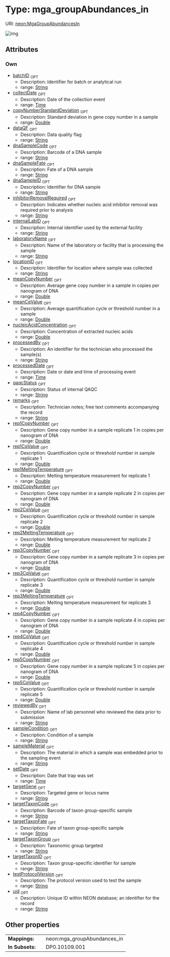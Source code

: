 
# Type: mga_groupAbundances_in




URI: [neon:MgaGroupAbundancesIn](https://data.neonscience.org/MgaGroupAbundancesIn)


![img](http://yuml.me/diagram/nofunky;dir:TB/class/[MgaGroupAbundancesIn&#124;uid:string%20%3F;remarks:string%20%3F;setDate:time%20%3F;collectDate:time%20%3F;processedDate:time%20%3F;laboratoryName:string%20%3F;internalLabID:string%20%3F;testProtocolVersion:string%20%3F;locationID:string%20%3F;dataQF:string%20%3F;sampleCondition:string%20%3F;dnaSampleID:string%20%3F;dnaSampleFate:string%20%3F;dnaSampleCode:string%20%3F;processedBy:string%20%3F;batchID:string%20%3F;inhibitorRemovalRequired:string%20%3F;nucleicAcidConcentration:double%20%3F;reviewedBy:string%20%3F;sampleMaterial:string%20%3F;targetGene:string%20%3F;targetTaxonGroup:string%20%3F;qaqcStatus:string%20%3F;copyNumberStandardDeviation:double%20%3F;meanCopyNumber:double%20%3F;meanCqValue:double%20%3F;rep1CopyNumber:double%20%3F;rep1CqValue:double%20%3F;rep1MeltingTemperature:double%20%3F;rep2CopyNumber:double%20%3F;rep2CqValue:double%20%3F;rep2MeltingTemperature:double%20%3F;rep3CopyNumber:double%20%3F;rep3CqValue:double%20%3F;rep3MeltingTemperature:double%20%3F;rep4CopyNumber:double%20%3F;rep4CqValue:double%20%3F;rep5CopyNumber:double%20%3F;rep5CqValue:double%20%3F;targetTaxonCode:string%20%3F;targetTaxonFate:string%20%3F;targetTaxonID:string%20%3F])

## Attributes


### Own

 * [batchID](batchID.md)  <sub>OPT</sub>
    * Description: Identifier for batch or analytical run
    * range: [String](types/String.md)
 * [collectDate](collectDate.md)  <sub>OPT</sub>
    * Description: Date of the collection event
    * range: [Time](types/Time.md)
 * [copyNumberStandardDeviation](copyNumberStandardDeviation.md)  <sub>OPT</sub>
    * Description: Standard deviation in gene copy number in a sample
    * range: [Double](types/Double.md)
 * [dataQF](dataQF.md)  <sub>OPT</sub>
    * Description: Data quality flag
    * range: [String](types/String.md)
 * [dnaSampleCode](dnaSampleCode.md)  <sub>OPT</sub>
    * Description: Barcode of a DNA sample
    * range: [String](types/String.md)
 * [dnaSampleFate](dnaSampleFate.md)  <sub>OPT</sub>
    * Description: Fate of a DNA sample
    * range: [String](types/String.md)
 * [dnaSampleID](dnaSampleID.md)  <sub>OPT</sub>
    * Description: Identifier for DNA sample
    * range: [String](types/String.md)
 * [inhibitorRemovalRequired](inhibitorRemovalRequired.md)  <sub>OPT</sub>
    * Description: Indicates whether nucleic acid inhibitor removal was required prior to analysis
    * range: [String](types/String.md)
 * [internalLabID](internalLabID.md)  <sub>OPT</sub>
    * Description: Internal identifier used by the external facility
    * range: [String](types/String.md)
 * [laboratoryName](laboratoryName.md)  <sub>OPT</sub>
    * Description: Name of the laboratory or facility that is processing the sample
    * range: [String](types/String.md)
 * [locationID](locationID.md)  <sub>OPT</sub>
    * Description: Identifier for location where sample was collected
    * range: [String](types/String.md)
 * [meanCopyNumber](meanCopyNumber.md)  <sub>OPT</sub>
    * Description: Average gene copy number in a sample in copies per nanogram of DNA
    * range: [Double](types/Double.md)
 * [meanCqValue](meanCqValue.md)  <sub>OPT</sub>
    * Description: Average quantification cycle or threshold number in a sample
    * range: [Double](types/Double.md)
 * [nucleicAcidConcentration](nucleicAcidConcentration.md)  <sub>OPT</sub>
    * Description: Concentration of extracted nucleic acids
    * range: [Double](types/Double.md)
 * [processedBy](processedBy.md)  <sub>OPT</sub>
    * Description: An identifier for the technician who processed the sample(s)
    * range: [String](types/String.md)
 * [processedDate](processedDate.md)  <sub>OPT</sub>
    * Description: Date or date and time of processing event
    * range: [Time](types/Time.md)
 * [qaqcStatus](qaqcStatus.md)  <sub>OPT</sub>
    * Description: Status of internal QAQC
    * range: [String](types/String.md)
 * [remarks](remarks.md)  <sub>OPT</sub>
    * Description: Technician notes; free text comments accompanying the record
    * range: [String](types/String.md)
 * [rep1CopyNumber](rep1CopyNumber.md)  <sub>OPT</sub>
    * Description: Gene copy number in a sample replicate 1 in copies per nanogram of DNA
    * range: [Double](types/Double.md)
 * [rep1CqValue](rep1CqValue.md)  <sub>OPT</sub>
    * Description: Quantification cycle or threshold number in sample replicate 1
    * range: [Double](types/Double.md)
 * [rep1MeltingTemperature](rep1MeltingTemperature.md)  <sub>OPT</sub>
    * Description: Melting temperature measurement for replicate 1
    * range: [Double](types/Double.md)
 * [rep2CopyNumber](rep2CopyNumber.md)  <sub>OPT</sub>
    * Description: Gene copy number in a sample replicate 2 in copies per nanogram of DNA
    * range: [Double](types/Double.md)
 * [rep2CqValue](rep2CqValue.md)  <sub>OPT</sub>
    * Description: Quantification cycle or threshold number in sample replicate 2
    * range: [Double](types/Double.md)
 * [rep2MeltingTemperature](rep2MeltingTemperature.md)  <sub>OPT</sub>
    * Description: Melting temperature measurement for replicate 2
    * range: [Double](types/Double.md)
 * [rep3CopyNumber](rep3CopyNumber.md)  <sub>OPT</sub>
    * Description: Gene copy number in a sample replicate 3 in copies per nanogram of DNA
    * range: [Double](types/Double.md)
 * [rep3CqValue](rep3CqValue.md)  <sub>OPT</sub>
    * Description: Quantification cycle or threshold number in sample replicate 3
    * range: [Double](types/Double.md)
 * [rep3MeltingTemperature](rep3MeltingTemperature.md)  <sub>OPT</sub>
    * Description: Melting temperature measurement for replicate 3
    * range: [Double](types/Double.md)
 * [rep4CopyNumber](rep4CopyNumber.md)  <sub>OPT</sub>
    * Description: Gene copy number in a sample replicate 4 in copies per nanogram of DNA
    * range: [Double](types/Double.md)
 * [rep4CqValue](rep4CqValue.md)  <sub>OPT</sub>
    * Description: Quantification cycle or threshold number in sample replicate 4
    * range: [Double](types/Double.md)
 * [rep5CopyNumber](rep5CopyNumber.md)  <sub>OPT</sub>
    * Description: Gene copy number in a sample replicate 5 in copies per nanogram of DNA
    * range: [Double](types/Double.md)
 * [rep5CqValue](rep5CqValue.md)  <sub>OPT</sub>
    * Description: Quantification cycle or threshold number in sample replicate 5
    * range: [Double](types/Double.md)
 * [reviewedBy](reviewedBy.md)  <sub>OPT</sub>
    * Description: Name of lab personnel who reviewed the data prior to submission
    * range: [String](types/String.md)
 * [sampleCondition](sampleCondition.md)  <sub>OPT</sub>
    * Description: Condition of a sample
    * range: [String](types/String.md)
 * [sampleMaterial](sampleMaterial.md)  <sub>OPT</sub>
    * Description: The material in which a sample was embedded prior to the sampling event
    * range: [String](types/String.md)
 * [setDate](setDate.md)  <sub>OPT</sub>
    * Description: Date that trap was set
    * range: [Time](types/Time.md)
 * [targetGene](targetGene.md)  <sub>OPT</sub>
    * Description: Targeted gene or locus name
    * range: [String](types/String.md)
 * [targetTaxonCode](targetTaxonCode.md)  <sub>OPT</sub>
    * Description: Barcode of taxon group-specific sample
    * range: [String](types/String.md)
 * [targetTaxonFate](targetTaxonFate.md)  <sub>OPT</sub>
    * Description: Fate of taxon group-specific sample
    * range: [String](types/String.md)
 * [targetTaxonGroup](targetTaxonGroup.md)  <sub>OPT</sub>
    * Description: Taxonomic group targeted
    * range: [String](types/String.md)
 * [targetTaxonID](targetTaxonID.md)  <sub>OPT</sub>
    * Description: Taxon group-specific identifier for sample
    * range: [String](types/String.md)
 * [testProtocolVersion](testProtocolVersion.md)  <sub>OPT</sub>
    * Description: The protocol version used to test the sample
    * range: [String](types/String.md)
 * [uid](uid.md)  <sub>OPT</sub>
    * Description: Unique ID within NEON database; an identifier for the record
    * range: [String](types/String.md)

## Other properties

|  |  |  |
| --- | --- | --- |
| **Mappings:** | | neon:mga_groupAbundances_in |
| **In Subsets:** | | DP0.10109.001 |

